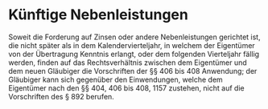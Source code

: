 # Künftige Nebenleistungen

Soweit die Forderung auf Zinsen oder andere Nebenleistungen gerichtet ist, die nicht später als in dem Kalendervierteljahr, in welchem der Eigentümer von der Übertragung Kenntnis erlangt, oder dem folgenden Vierteljahr fällig werden, finden auf das Rechtsverhältnis zwischen dem Eigentümer und dem neuen Gläubiger die Vorschriften der §§ 406 bis 408 Anwendung; der Gläubiger kann sich gegenüber den Einwendungen, welche dem Eigentümer nach den §§ 404, 406 bis 408, 1157 zustehen, nicht auf die Vorschriften des § 892 berufen.
